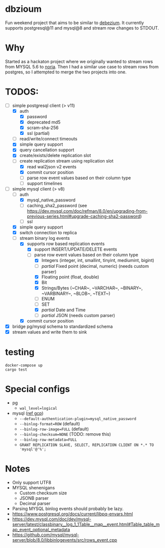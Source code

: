# dbzioum

Fun weekend project that aims to be similar to [debezium](https://debezium.io/). It currently supports postgresql@11 and mysql@8 and stream row changes to STDOUT.

# Why

Started as a hackaton project where we originally wanted to stream rows from MYSQL 5.6 to [noria](https://github.com/mit-pdos/noria). Then I had a similar use case to stream rows from postgres, so I attempted to merge the two projects into one.

# TODOS:

- [ ] simple postgresql client (> v11)
  - [x] auth
    - [x] password
    - [x] deprecated md5
    - [x] scram-sha-256
    - [x] ssl (partial)
  - [ ] read/write/connect timeouts
  - [x] simple query support
  - [x] query cancellation support
  - [x] create/exists/delete replication slot
  - [ ] create replication stream using replication slot
    - [x] read wal2json v2 events
    - [x] commit cursor position
    - [ ] parse row event values based on their column type
    - [ ] support timelines
- [ ] simple mysql client (> v8)
  - [ ] auth
    - [x] mysql_native_password
    - [ ] caching_sha2_password (see https://dev.mysql.com/doc/refman/8.0/en/upgrading-from-previous-series.html#upgrade-caching-sha2-password)
    - [ ] ssl
  - [x] simple query support
  - [x] switch connection to replica
  - [ ] stream binary log events
    - [x] supports row based replication events
      - [x] support INSERT/UPDATE/DELETE events
      - [ ] parse row event values based on their column type
        - [x] Integers (integer, int, smallint, tinyint, mediumint, bigint)
        - [ ] _partial_ Fixed point (decimal, numeric) (needs custom parser)
        - [x] Floating point (float, double)
        - [x] Bit
        - [x] Strings/Bytes (~CHAR~, ~VARCHAR~, ~BINARY~, ~VARBINARY~, ~BLOB~, ~TEXT~)
        - [ ] ENUM
        - [ ] SET
        - [x] _partial_ Date and Time
        - [ ] _partial_ JSON (needs custom parser)
    - [x] commit cursor position
- [x] bridge pg/mysql schema to standardized schema
- [x] stream values and write them to sink

# testing

```
docker-compose up
cargo test
```

# Special configs

- pg
  - `wal_level=logical`
- mysql ([ref gcp](https://cloud.google.com/datastream/docs/configure-your-source-mysql-database))
  - `--default-authentication-plugin=mysql_native_password`
  - `--binlog-format=ROW` (default)
  - `--binlog-row-image=FULL` (default)
  - `--binlog-checksum=NONE` (TODO: remove this)
  - `--binlog-row-metadata=FULL`
  - `GRANT REPLICATION SLAVE, SELECT, REPLICATION CLIENT ON *.* TO 'mysql'@'%';`

# Notes

- Only support UTF8
- MYSQL shenenigans
  - Custom checksum size
  - JSONB parser
  - Decimal parser
- Parsing MYSQL binlog events should probably be lazy.
- https://www.postgresql.org/docs/current/libpq-envars.html
- https://dev.mysql.com/doc/dev/mysql-server/latest/classbinary__log_1_1Table__map__event.html#Table_table_map_event_optional_metadata
- https://github.com/mysql/mysql-server/blob/8.0/libbinlogevents/src/rows_event.cpp
